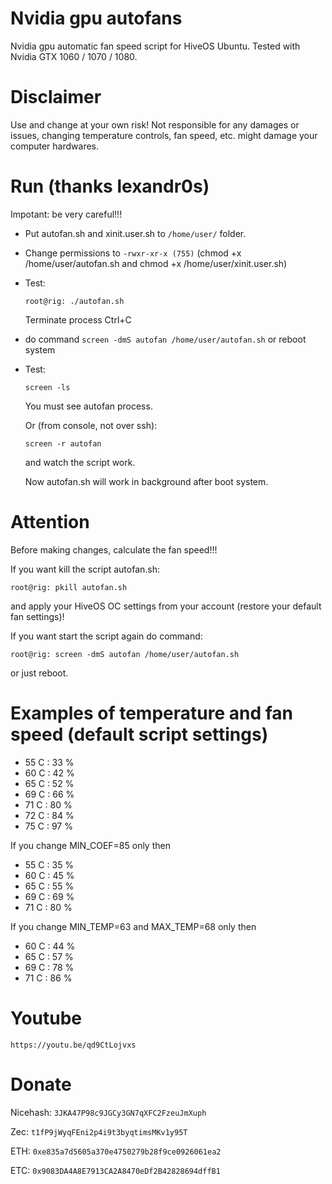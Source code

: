 # Nvidia gpu autofans
Nvidia gpu automatic fan speed script for HiveOS Ubuntu. Tested with Nvidia GTX 1060 / 1070 / 1080.

# Disclaimer
Use and change at your own risk! Not responsible for any damages or issues, changing temperature controls, fan speed, etc. might damage your computer hardwares.

# Run (thanks lexandr0s)
Impotant: be very careful!!!

 - Put autofan.sh and xinit.user.sh to ```/home/user/``` folder. 
 - Change permissions to ```-rwxr-xr-x (755)``` (chmod +x /home/user/autofan.sh and chmod +x /home/user/xinit.user.sh)
 - Test:
     ```
     root@rig: ./autofan.sh
     ```
     Terminate process Ctrl+C
     
 - do command ```screen -dmS autofan /home/user/autofan.sh``` or reboot system
 - Test:  
     ```
     screen -ls
     ```
     You must see autofan process. 
     
     Or (from console, not over ssh):
     ```
     screen -r autofan
     ```
     and watch the script work. 
     
     Now autofan.sh will work in background after boot system. 
    
# Attention
Before making changes, calculate the fan speed!!!

If you want kill the script autofan.sh:
```      
root@rig: pkill autofan.sh
```
and apply your HiveOS OC settings from your account (restore your default fan settings)!

If you want start the script again do command:

```
root@rig: screen -dmS autofan /home/user/autofan.sh
```
or  just reboot.

# Examples of temperature and fan speed (default script settings)
- 55 C : 33 %
- 60 C : 42 %
- 65 C : 52 %
- 69 C : 66 %
- 71 C : 80 %
- 72 C : 84 %
- 75 C : 97 %

If you change MIN_COEF=85 only then
- 55 C : 35 %
- 60 C : 45 %
- 65 C : 55 %
- 69 C : 69 %
- 71 C : 80 %

 If you change MIN_TEMP=63 and MAX_TEMP=68 only then
- 60 C : 44 %
- 65 C : 57 %
- 69 C : 78 %
- 71 C : 86 %

# Youtube
    https://youtu.be/qd9CtLojvxs
    
# Donate

Nicehash: ```3JKA47P98c9JGCy3GN7qXFC2FzeuJmXuph```

Zec: ```t1fP9jWyqFEni2p4i9t3byqtimsMKv1y95T```

ETH: ```0xe835a7d5605a370e4750279b28f9ce0926061ea2```

ETC: ```0x9083DA4A8E7913CA2A8470eDf2B42828694dffB1```
